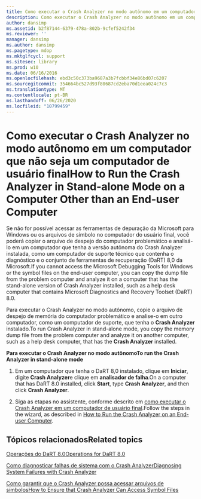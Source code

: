 ```yaml
---
title: Como executar o Crash Analyzer no modo autônomo em um computador que não seja um computador de usuário final
description: Como executar o Crash Analyzer no modo autônomo em um computador que não seja um computador de usuário final
author: dansimp
ms.assetid: b2f87144-6379-478a-802b-9cfef5242f34
ms.reviewer: ''
manager: dansimp
ms.author: dansimp
ms.pagetype: mdop
ms.mktglfcycl: support
ms.sitesec: library
ms.prod: w10
ms.date: 06/16/2016
ms.openlocfilehash: ebd3c50c373ba9687a3b7fcbbf34e86bd07c6207
ms.sourcegitcommit: 354664bc527d93f80687cd2eba70d1eea024c7c3
ms.translationtype: MT
ms.contentlocale: pt-BR
ms.lasthandoff: 06/26/2020
ms.locfileid: "10799459"
---
```

# <span data-ttu-id="aa532-103">Como executar o Crash Analyzer no modo autônomo em um computador que não seja um computador de usuário final</span><span class="sxs-lookup"><span data-stu-id="aa532-103">How to Run the Crash Analyzer in Stand-alone Mode on a Computer Other than an End-user Computer</span></span>


<span data-ttu-id="aa532-104">Se não for possível acessar as ferramentas de depuração da Microsoft para Windows ou os arquivos de símbolo no computador do usuário final, você poderá copiar o arquivo de despejo do computador problemático e analisá-lo em um computador que tenha a versão autônoma do Crash Analyzer instalada, como um computador de suporte técnico que contenha o diagnóstico e o conjunto de ferramentas de recuperação (DaRT) 8,0 da Microsoft.</span><span class="sxs-lookup"><span data-stu-id="aa532-104">If you cannot access the Microsoft Debugging Tools for Windows or the symbol files on the end-user computer, you can copy the dump file from the problem computer and analyze it on a computer that has the stand-alone version of Crash Analyzer installed, such as a help desk computer that contains Microsoft Diagnostics and Recovery Toolset (DaRT) 8.0.</span></span>

<span data-ttu-id="aa532-105">Para executar o Crash Analyzer no modo autônomo, copie o arquivo de despejo de memória do computador problemático e analise-o em outro computador, como um computador de suporte, que tenha o **Crash Analyzer** instalado.</span><span class="sxs-lookup"><span data-stu-id="aa532-105">To run Crash Analyzer in stand-alone mode, you copy the memory dump file from the problem computer and analyze it on another computer, such as a help desk computer, that has the **Crash Analyzer** installed.</span></span>

**<span data-ttu-id="aa532-106">Para executar o Crash Analyzer no modo autônomo</span><span class="sxs-lookup"><span data-stu-id="aa532-106">To run the Crash Analyzer in stand-alone mode</span></span>**

1.  <span data-ttu-id="aa532-107">Em um computador que tenha o DaRT 8,0 instalado, clique em **Iniciar**, digite **Crash Analyzer**e clique em **analisador de falha**.</span><span class="sxs-lookup"><span data-stu-id="aa532-107">On a computer that has DaRT 8.0 installed, click **Start**, type **Crash Analyzer**, and then click **Crash Analyzer**.</span></span>

2.  <span data-ttu-id="aa532-108">Siga as etapas no assistente, conforme descrito em [como executar o Crash Analyzer em um computador de usuário final](how-to-run-the-crash-analyzer-on-an-end-user-computer-dart-8.md).</span><span class="sxs-lookup"><span data-stu-id="aa532-108">Follow the steps in the wizard, as described in [How to Run the Crash Analyzer on an End-user Computer](how-to-run-the-crash-analyzer-on-an-end-user-computer-dart-8.md).</span></span>

## <span data-ttu-id="aa532-109">Tópicos relacionados</span><span class="sxs-lookup"><span data-stu-id="aa532-109">Related topics</span></span>


[<span data-ttu-id="aa532-110">Operações do DaRT 8.0</span><span class="sxs-lookup"><span data-stu-id="aa532-110">Operations for DaRT 8.0</span></span>](operations-for-dart-80-dart-8.md)

[<span data-ttu-id="aa532-111">Como diagnosticar falhas de sistema com o Crash Analyzer</span><span class="sxs-lookup"><span data-stu-id="aa532-111">Diagnosing System Failures with Crash Analyzer</span></span>](diagnosing-system-failures-with-crash-analyzer--dart-8.md)

[<span data-ttu-id="aa532-112">Como garantir que o Crash Analyzer possa acessar arquivos de símbolos</span><span class="sxs-lookup"><span data-stu-id="aa532-112">How to Ensure that Crash Analyzer Can Access Symbol Files</span></span>](how-to-ensure-that-crash-analyzer-can-access-symbol-files.md)

 

 






